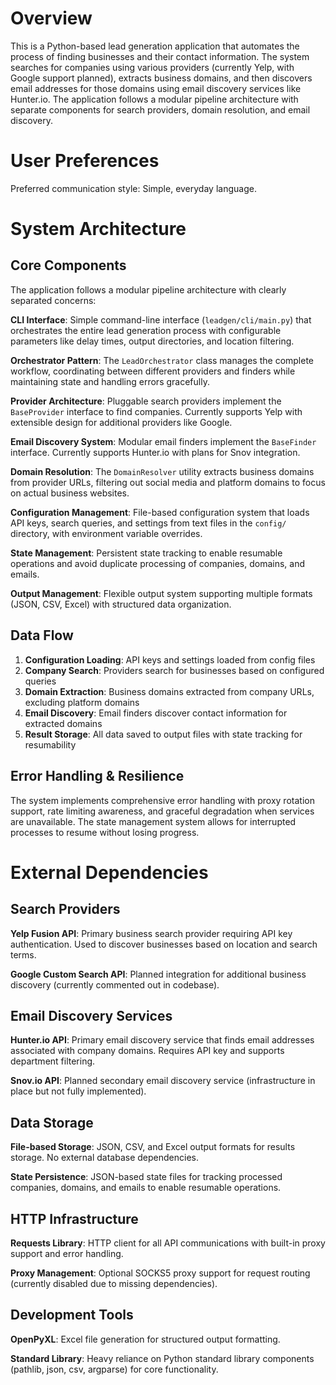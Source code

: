 # Overview

This is a Python-based lead generation application that automates the process of finding businesses and their contact information. The system searches for companies using various providers (currently Yelp, with Google support planned), extracts business domains, and then discovers email addresses for those domains using email discovery services like Hunter.io. The application follows a modular pipeline architecture with separate components for search providers, domain resolution, and email discovery.

# User Preferences

Preferred communication style: Simple, everyday language.

# System Architecture

## Core Components

The application follows a modular pipeline architecture with clearly separated concerns:

**CLI Interface**: Simple command-line interface (`leadgen/cli/main.py`) that orchestrates the entire lead generation process with configurable parameters like delay times, output directories, and location filtering.

**Orchestrator Pattern**: The `LeadOrchestrator` class manages the complete workflow, coordinating between different providers and finders while maintaining state and handling errors gracefully.

**Provider Architecture**: Pluggable search providers implement the `BaseProvider` interface to find companies. Currently supports Yelp with extensible design for additional providers like Google.

**Email Discovery System**: Modular email finders implement the `BaseFinder` interface. Currently supports Hunter.io with plans for Snov integration.

**Domain Resolution**: The `DomainResolver` utility extracts business domains from provider URLs, filtering out social media and platform domains to focus on actual business websites.

**Configuration Management**: File-based configuration system that loads API keys, search queries, and settings from text files in the `config/` directory, with environment variable overrides.

**State Management**: Persistent state tracking to enable resumable operations and avoid duplicate processing of companies, domains, and emails.

**Output Management**: Flexible output system supporting multiple formats (JSON, CSV, Excel) with structured data organization.

## Data Flow

1. **Configuration Loading**: API keys and settings loaded from config files
2. **Company Search**: Providers search for businesses based on configured queries
3. **Domain Extraction**: Business domains extracted from company URLs, excluding platform domains
4. **Email Discovery**: Email finders discover contact information for extracted domains
5. **Result Storage**: All data saved to output files with state tracking for resumability

## Error Handling & Resilience

The system implements comprehensive error handling with proxy rotation support, rate limiting awareness, and graceful degradation when services are unavailable. The state management system allows for interrupted processes to resume without losing progress.

# External Dependencies

## Search Providers

**Yelp Fusion API**: Primary business search provider requiring API key authentication. Used to discover businesses based on location and search terms.

**Google Custom Search API**: Planned integration for additional business discovery (currently commented out in codebase).

## Email Discovery Services

**Hunter.io API**: Primary email discovery service that finds email addresses associated with company domains. Requires API key and supports department filtering.

**Snov.io API**: Planned secondary email discovery service (infrastructure in place but not fully implemented).

## Data Storage

**File-based Storage**: JSON, CSV, and Excel output formats for results storage. No external database dependencies.

**State Persistence**: JSON-based state files for tracking processed companies, domains, and emails to enable resumable operations.

## HTTP Infrastructure

**Requests Library**: HTTP client for all API communications with built-in proxy support and error handling.

**Proxy Management**: Optional SOCKS5 proxy support for request routing (currently disabled due to missing dependencies).

## Development Tools

**OpenPyXL**: Excel file generation for structured output formatting.

**Standard Library**: Heavy reliance on Python standard library components (pathlib, json, csv, argparse) for core functionality.